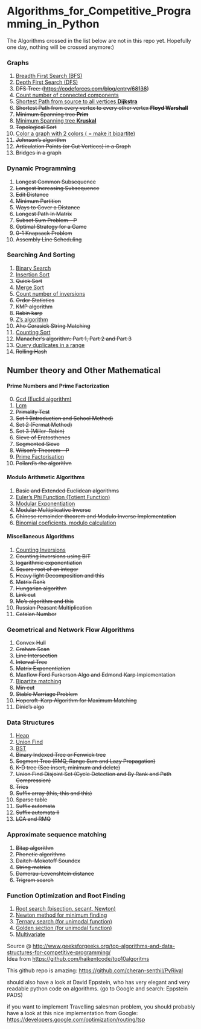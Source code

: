 # Algorithms_for_Competitive_Programming_in_Python

The Algorithms crossed in the list below are not in this repo yet. Hopefully one day, nothing will be crossed anymore:)

### Graphs

1. [Breadth First Search (BFS)](https://github.com/IAbeteEtMechante/Algorithms_for_Competitive_Programming_in_Python/blob/main/Graphs/BFS.py)
2. [Depth First Search (DFS)](https://github.com/IAbeteEtMechante/Algorithms_for_Competitive_Programming_in_Python/blob/main/Graphs/DFS.py)
2. <del>DFS Tree: (https://codeforces.com/blog/entry/68138)</del>
3. [Count number of connected components](https://github.com/IAbeteEtMechante/Algorithms_for_Competitive_Programming_in_Python/blob/main/Graphs/count_connected_components.py)
4. [Shortest Path from source to all vertices **Dijkstra**](https://github.com/IAbeteEtMechante/Algorithms_for_Competitive_Programming_in_Python/blob/main/Graphs/dijkstra.py)
5. <del>Shortest Path from every vertex to every other vertex **Floyd Warshall**</del>
6. <del>Minimum Spanning tree **Prim**</del>
7. [Minimum Spanning tree **Kruskal**](https://github.com/IAbeteEtMechante/Algorithms_for_Competitive_Programming_in_Python/blob/main/Graphs/kruskal.py)
8. <del>Topological Sort</del>
9. [Color a graph with 2 colors ( = make it bipartite)](https://github.com/IAbeteEtMechante/Algorithms_for_Competitive_Programming_in_Python/blob/main/Graphs/canBipartite.py)
10. <del>Johnson’s algorithm</del>
11. <del>Articulation Points (or Cut Vertices) in a Graph</del>
12. <del>Bridges in a graph</del>



### Dynamic Programming

1. <del>Longest Common Subsequence</del>
2. <del>Longest Increasing Subsequence</del>
3. <del>Edit Distance</del>
4. <del>Minimum Partition</del>
5. <del>Ways to Cover a Distance</del>
6. <del>Longest Path In Matrix</del>
7. <del>Subset Sum Problem - P</del>
8. <del>Optimal Strategy for a Game</del>
9. <del>0-1 Knapsack Problem</del>
10. <del>Assembly Line Scheduling</del>





### Searching And Sorting

1. [Binary Search](https://github.com/IAbeteEtMechante/Algorithms_for_Competitive_Programming_in_Python/blob/main/Searching_and_Sorting/binary_search.py)
2. [Insertion Sort](https://github.com/IAbeteEtMechante/Algorithms_for_Competitive_Programming_in_Python/blob/main/Searching_and_Sorting/insertion_sort.py)
3. <del>Quick Sort</del>
4. [Merge Sort](https://github.com/IAbeteEtMechante/Algorithms_for_Competitive_Programming_in_Python/blob/main/Searching_and_Sorting/merge_sort.py)
5. [Count number of inversions](https://github.com/IAbeteEtMechante/Algorithms_for_Competitive_Programming_in_Python/blob/main/Searching_and_Sorting/count_inversions.py)
6. <del>Order Statistics</del>
7. <del>KMP algorithm</del>
8. <del>Rabin karp</del>
9. [Z’s algorithm](https://github.com/IAbeteEtMechante/Algorithms_for_Competitive_Programming_in_Python/blob/main/Searching_and_Sorting/z_algorithm.py)
10. <del>Aho Corasick String Matching</del>
11. [Counting Sort](https://github.com/IAbeteEtMechante/Algorithms_for_Competitive_Programming_in_Python/blob/main/Searching_and_Sorting/counting_sort.py)
12. <del>Manacher’s algorithm: Part 1, Part 2 and Part 3</del>
13. [Query duplicates in a range](https://github.com/IAbeteEtMechante/Algorithms_for_Competitive_Programming_in_Python/blob/main/Searching_and_Sorting/query_duplicates_in_a_range.py)
14. <del>Rolling Hash</del>

## Number theory and Other Mathematical

#### Prime Numbers and Prime Factorization

0. [Gcd  (Euclid algorithm)](https://github.com/IAbeteEtMechante/Algorithms_for_Competitive_Programming_in_Python/blob/main/Number_theory_and_Other_Mathematical/Prime_number_and_Prime_Factorization/gcd_euclid.py)
1. [Lcm](https://github.com/IAbeteEtMechante/Algorithms_for_Competitive_Programming_in_Python/blob/main/Number_theory_and_Other_Mathematical/Prime_number_and_Prime_Factorization/lcm.py)
1. <del>Primality Test </del>
  1. <del>Set 1 (Introduction and School Method)</del>
  2. <del>Set 2 (Fermat Method)</del>
  3. <del>Set 3 (Miller–Rabin)</del>
2. <del>Sieve of Eratosthenes</del>
3. <del>Segmented Sieve</del>
4. <del>Wilson’s Theorem - P</del>
5. [Prime Factorisation](https://github.com/IAbeteEtMechante/Algorithms_for_Competitive_Programming_in_Python/blob/main/Number_theory_and_Other_Mathematical/Prime_number_and_Prime_Factorization/prime_factorization.py)
6. <del>Pollard’s rho algorithm</del>


#### Modulo Arithmetic Algorithms

1. <del>Basic and Extended Euclidean algorithms</del>
2. [Euler’s Phi Function (Totient Function)](https://github.com/IAbeteEtMechante/Algorithms_for_Competitive_Programming_in_Python/blob/main/Number_theory_and_Other_Mathematical/Modulo_Arithmetic_Algorithms/euler_phi_function.py)
3. [Modular Exponentiation](https://github.com/IAbeteEtMechante/Algorithms_for_Competitive_Programming_in_Python/blob/main/Number_theory_and_Other_Mathematical/Modulo_Arithmetic_Algorithms/modular_exponentiation.py)
4. <del>Modular Multiplicative Inverse</del>
5. <del>Chinese remainder theorem and Modulo Inverse Implementation</del>
6. [Binomial coeficients, modulo calculation](https://github.com/IAbeteEtMechante/Algorithms_for_Competitive_Programming_in_Python/blob/main/Number_theory_and_Other_Mathematical/Modulo_Arithmetic_Algorithms/binomial_modulo.py)

#### Miscellaneous Algorithms

1. [Counting Inversions](https://github.com/IAbeteEtMechante/Algorithms_for_Competitive_Programming_in_Python/blob/main/Number_theory_and_Other_Mathematical/Misc/counting_inversions.py)
2. <del>Counting Inversions using BIT</del>
3. <del>logarithmic exponentiation</del>
4. <del>Square root of an integer</del>
5. <del>Heavy light Decomposition and this</del>
6. <del>Matrix Rank</del>
7. <del>Hungarian algorithm</del>
8. <del>Link cut</del>
9. <del>Mo’s algorithm and this</del>
10. <del>Russian Peasant Multiplication</del>
11. <del>Catalan Number</del>



### Geometrical and Network Flow Algorithms

1. <del>Convex Hull</del>
2. <del>Graham Scan</del>
3. <del>Line Intersection</del>
4. <del>Interval Tree</del>
5. <del>Matrix Exponentiation</del>
6. <del>Maxflow Ford Furkerson Algo and Edmond Karp Implementation</del>
7. [Bipartite matching](https://github.com/IAbeteEtMechante/Algorithms_for_Competitive_Programming_in_Python/blob/main/Geometrical_and_Network_Flow/bipartite_matching.py)
8. <del>Min cut</del>
9. <del>Stable Marriage Problem</del>
10. <del>Hopcroft–Karp Algorithm for Maximum Matching</del>
11. <del>Dinic’s algo</del>

### Data Structures

1. [Heap](https://github.com/IAbeteEtMechante/Algorithms_for_Competitive_Programming_in_Python/blob/main/Data_Structures/our_heap.py)
2. [Union Find](https://github.com/IAbeteEtMechante/Algorithms_for_Competitive_Programming_in_Python/blob/main/Data_Structures/union_find.py)
3. [BST](https://github.com/IAbeteEtMechante/Algorithms_for_Competitive_Programming_in_Python/blob/main/Data_Structures/bst.py)
1. <del> Binary Indexed Tree or Fenwick tree</del>
2. <del>Segment Tree (RMQ, Range Sum and Lazy Propagation)</del>
3. <del>K-D tree (See insert, minimum and delete)</del>
4. <del>Union Find Disjoint Set (Cycle Detection and By Rank and Path Compression)</del>
5. <del>Tries</del>
6. <del>Suffix array (this, this and this)</del>
7. <del>Sparse table</del>
8. <del>Suffix automata</del>
9. <del>Suffix automata II</del>
10. <del>LCA and RMQ</del>

### Approximate sequence matching

1. <del>Bitap algorithm</del>
2. <del>Phonetic algorithms</del>
3. <del>Daitch–Mokotoff Soundex</del>
4. <del>String metrics</del>
5. <del>Damerau–Levenshtein distance</del></del>
6. <del>Trigram search</del>

### Function Optimization and Root Finding

1. [Root search (bisection, secant, Newton)](https://github.com/IAbeteEtMechante/Algorithms_for_Competitive_Programming_in_Python/blob/main/Optimization_Methods/search_root.py)
2. [Newton method for minimum finding](https://github.com/IAbeteEtMechante/Algorithms_for_Competitive_Programming_in_Python/blob/main/Optimization_Methods/newton_for_minimizing.py)
3. [Ternary search (for unimodal function)](https://github.com/IAbeteEtMechante/Algorithms_for_Competitive_Programming_in_Python/blob/main/Optimization_Methods/ternary_search.py)
4. [Golden section (for unimodal function)](https://github.com/IAbeteEtMechante/Algorithms_for_Competitive_Programming_in_Python/blob/main/Optimization_Methods/golden_section.py)
5. [Multivariate](https://github.com/IAbeteEtMechante/Algorithms_for_Competitive_Programming_in_Python/tree/main/Optimization_Methods/multivariate)

Source @ http://www.geeksforgeeks.org/top-algorithms-and-data-structures-for-competitive-programming/
<br> Idea from https://github.com/haikentcode/top10algoritms

This github repo is amazing:
https://github.com/cheran-senthil/PyRival

should also have a look at David Eppstein, who has very elegant and very readable python code on algorithms. (go to Google and search: Eppstein PADS)

if you want to implement Travelling salesman problem, you should probably have a look at this nice implementation from Google:
https://developers.google.com/optimization/routing/tsp

